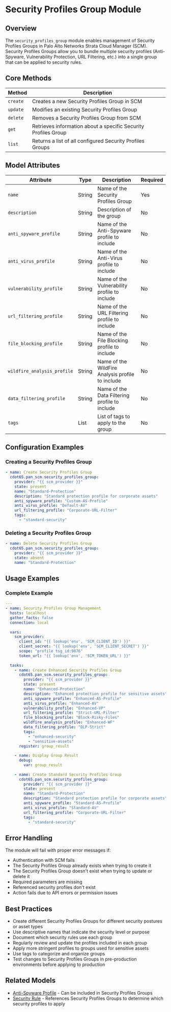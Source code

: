 # Security Profiles Group Module

## Overview

The `security_profiles_group` module enables management of Security Profiles Groups in Palo Alto Networks Strata Cloud Manager (SCM). Security Profiles Groups allow you to bundle multiple security profiles (Anti-Spyware, Vulnerability Protection, URL Filtering, etc.) into a single group that can be applied to security rules.

## Core Methods

| Method | Description |
|--------|-------------|
| `create` | Creates a new Security Profiles Group in SCM |
| `update` | Modifies an existing Security Profiles Group |
| `delete` | Removes a Security Profiles Group from SCM |
| `get` | Retrieves information about a specific Security Profiles Group |
| `list` | Returns a list of all configured Security Profiles Groups |

## Model Attributes

| Attribute | Type | Description | Required |
|-----------|------|-------------|----------|
| `name` | String | Name of the Security Profiles Group | Yes |
| `description` | String | Description of the group | No |
| `anti_spyware_profile` | String | Name of the Anti-Spyware profile to include | No |
| `anti_virus_profile` | String | Name of the Anti-Virus profile to include | No |
| `vulnerability_profile` | String | Name of the Vulnerability profile to include | No |
| `url_filtering_profile` | String | Name of the URL Filtering profile to include | No |
| `file_blocking_profile` | String | Name of the File Blocking profile to include | No |
| `wildfire_analysis_profile` | String | Name of the WildFire Analysis profile to include | No |
| `data_filtering_profile` | String | Name of the Data Filtering profile to include | No |
| `tags` | List | List of tags to apply to the group | No |

## Configuration Examples

### Creating a Security Profiles Group

```yaml
- name: Create Security Profiles Group
  cdot65.pan_scm.security_profiles_group:
    provider: "{{ scm_provider }}"
    state: present
    name: "Standard-Protection"
    description: "Standard protection profile for corporate assets"
    anti_spyware_profile: "Custom-AS-Profile"
    anti_virus_profile: "Default-AV"
    url_filtering_profile: "Corporate-URL-Filter"
    tags: 
      - "standard-security"
```

### Deleting a Security Profiles Group

```yaml
- name: Delete Security Profiles Group
  cdot65.pan_scm.security_profiles_group:
    provider: "{{ scm_provider }}"
    state: absent
    name: "Standard-Protection"
```

## Usage Examples

### Complete Example

```yaml
---
- name: Security Profiles Group Management
  hosts: localhost
  gather_facts: false
  connection: local
  
  vars:
    scm_provider:
      client_id: "{{ lookup('env', 'SCM_CLIENT_ID') }}"
      client_secret: "{{ lookup('env', 'SCM_CLIENT_SECRET') }}"
      scope: "profile tsg_id:9876"
      token_url: "{{ lookup('env', 'SCM_TOKEN_URL') }}"
  
  tasks:
    - name: Create Enhanced Security Profiles Group
      cdot65.pan_scm.security_profiles_group:
        provider: "{{ scm_provider }}"
        state: present
        name: "Enhanced-Protection"
        description: "Enhanced protection profile for sensitive assets"
        anti_spyware_profile: "Enhanced-AS-Profile"
        anti_virus_profile: "Enhanced-AV"
        vulnerability_profile: "Enhanced-VP"
        url_filtering_profile: "Strict-URL-Filter"
        file_blocking_profile: "Block-Risky-Files"
        wildfire_analysis_profile: "Enhanced-WF"
        data_filtering_profile: "DLP-Strict"
        tags: 
          - "enhanced-security"
          - "sensitive-assets"
      register: group_result
    
    - name: Display Group Result
      debug:
        var: group_result
    
    - name: Create Standard Security Profiles Group
      cdot65.pan_scm.security_profiles_group:
        provider: "{{ scm_provider }}"
        state: present
        name: "Standard-Protection"
        description: "Standard protection profile for corporate assets"
        anti_spyware_profile: "Standard-AS-Profile"
        anti_virus_profile: "Standard-AV"
        url_filtering_profile: "Corporate-URL-Filter"
        tags: 
          - "standard-security"
```

## Error Handling

The module will fail with proper error messages if:

- Authentication with SCM fails
- The Security Profiles Group already exists when trying to create it
- The Security Profiles Group doesn't exist when trying to update or delete it
- Required parameters are missing
- Referenced security profiles don't exist
- Action fails due to API errors or permission issues

## Best Practices

- Create different Security Profiles Groups for different security postures or asset types
- Use descriptive names that indicate the security level or purpose
- Document which security rules use each group
- Regularly review and update the profiles included in each group
- Apply more stringent profiles to groups used for sensitive assets
- Use tags to categorize and organize groups
- Test changes to Security Profiles Groups in pre-production environments before applying to production

## Related Models

- [Anti-Spyware Profile](anti_spyware_profile.md) - Can be included in Security Profiles Groups
- [Security Rule](security_rule.md) - References Security Profiles Groups to determine which security profiles to apply